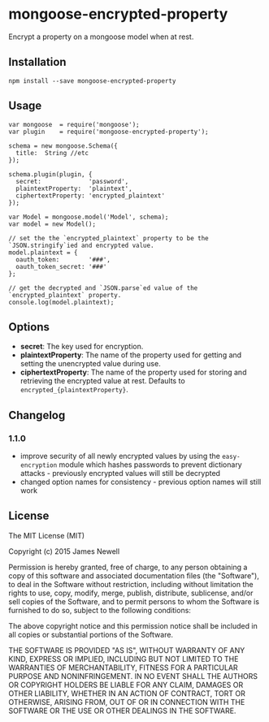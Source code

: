 # mongoose-encrypted-property

Encrypt a property on a mongoose model when at rest.

## Installation

	npm install --save mongoose-encrypted-property

## Usage

    var mongoose  = require('mongoose');
    var plugin    = require('mongoose-encrypted-property');
    
    schema = new mongoose.Schema({
      title:  String //etc
    });

    schema.plugin(plugin, {
      secret:             'password',
      plaintextProperty:  'plaintext',
      ciphertextProperty: 'encrypted_plaintext'
    });
    
    var Model = mongoose.model('Model', schema);
    var model = new Model();
    
    // set the the `encrypted_plaintext` property to be the `JSON.stringify`ied and encrypted value.
    model.plaintext = {
      oauth_token:        '###',
      oauth_token_secret: '###'
    };
    
    // get the decrypted and `JSON.parse`ed value of the `encrypted_plaintext` property.
    console.log(model.plaintext);

## Options

- **secret**: The key used for encryption.
- **plaintextProperty**: The name of the property used for getting and setting the unencrypted value during use.
- **ciphertextProperty**: The name of the property used for storing and retrieving the encrypted value at rest. Defaults to `encrypted_{plaintextProperty}`.

## Changelog

### 1.1.0

- improve security of all newly encrypted values by using the `easy-encryption` module which hashes passwords to prevent dictionary attacks - previously encrypted values will still be decrypted
- changed option names for consistency - previous option names will still work

## License

The MIT License (MIT)

Copyright (c) 2015 James Newell

Permission is hereby granted, free of charge, to any person obtaining a copy of this software and associated documentation files (the "Software"), to deal in the Software without restriction, including without limitation the rights to use, copy, modify, merge, publish, distribute, sublicense, and/or sell copies of the Software, and to permit persons to whom the Software is furnished to do so, subject to the following conditions:

The above copyright notice and this permission notice shall be included in all copies or substantial portions of the Software.

THE SOFTWARE IS PROVIDED "AS IS", WITHOUT WARRANTY OF ANY KIND, EXPRESS OR IMPLIED, INCLUDING BUT NOT LIMITED TO THE WARRANTIES OF MERCHANTABILITY, FITNESS FOR A PARTICULAR PURPOSE AND NONINFRINGEMENT. IN NO EVENT SHALL THE AUTHORS OR COPYRIGHT HOLDERS BE LIABLE FOR ANY CLAIM, DAMAGES OR OTHER LIABILITY, WHETHER IN AN ACTION OF CONTRACT, TORT OR OTHERWISE, ARISING FROM, OUT OF OR IN CONNECTION WITH THE SOFTWARE OR THE USE OR OTHER DEALINGS IN THE SOFTWARE.